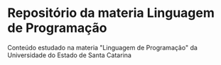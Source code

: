# Repositório da materia Linguagem de Programação
 Conteúdo estudado na materia "Linguagem de Programação" da Universidade do Estado de Santa Catarina
